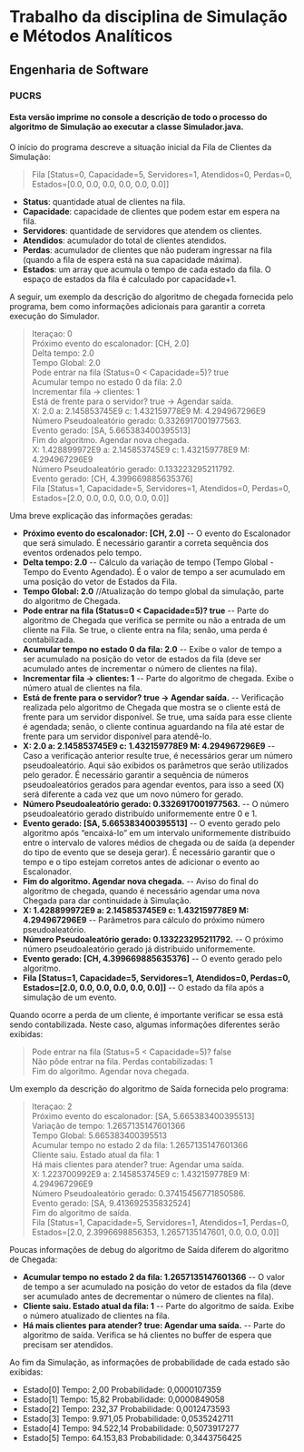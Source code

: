 # Trabalho da disciplina de Simulação e Métodos Analíticos
## Engenharia de Software
### PUCRS

#### Esta versão imprime no console a descrição de todo o processo do algoritmo de Simulação ao executar a classe Simulador.java.

O início do programa descreve a situação inicial da Fila de Clientes da Simulação:

> Fila [Status=0, Capacidade=5, Servidores=1, Atendidos=0, Perdas=0, Estados=[0.0, 0.0, 0.0, 0.0, 0.0, 0.0]]

* **Status**: quantidade atual de clientes na fila.<br>
* **Capacidade**: capacidade de clientes que podem estar em espera na fila.<br>
* **Servidores**: quantidade de servidores que atendem os clientes.<br>
* **Atendidos**: acumulador do total de clientes atendidos.<br>
* **Perdas**: acumulador de clientes que não puderam ingressar na fila (quando a fila de espera está na sua capacidade máxima).<br>
* **Estados**: um array que acumula o tempo de cada estado da fila. O espaço de estados da fila é calculado por capacidade+1.<br>

A seguir, um exemplo da descrição do algoritmo de chegada fornecida pelo programa, bem como informações adicionais para garantir a correta execução do Simulador.

>Iteraçao: 0<br>
Próximo evento do escalonador: [CH, 2.0]<br>
Delta tempo: 2.0<br>
Tempo Global: 2.0<br>
Pode entrar na fila (Status=0 < Capacidade=5)? true<br>
Acumular tempo no estado 0 da fila: 2.0<br>
Incrementar fila -> clientes: 1<br>
Está de frente para o servidor? true -> Agendar saída.<br>
X: 2.0 a: 2.145853745E9 c: 1.432159778E9 M: 4.294967296E9<br>
Número Pseudoaleatório gerado: 0.3326917001977563.<br>
Evento gerado: [SA, 5.665383400395513]<br>
Fim do algoritmo. Agendar nova chegada.<br>
X: 1.428899972E9 a: 2.145853745E9 c: 1.432159778E9 M: 4.294967296E9<br>
Número Pseudoaleatório gerado: 0.133223295211792.<br>
Evento gerado: [CH, 4.399669885635376]<br>
Fila [Status=1, Capacidade=5, Servidores=1, Atendidos=0, Perdas=0, Estados=[2.0, 0.0, 0.0, 0.0, 0.0, 0.0]]<br>

Uma breve explicação das informações geradas:
* **Próximo evento do escalonador: [CH, 2.0]** -- O evento do Escalonador que será simulado. É necessário garantir a correta sequência dos eventos ordenados pelo tempo. 
* **Delta tempo: 2.0** -- Cálculo da variação de tempo (Tempo Global - Tempo do Evento Agendado). É o valor de tempo a ser acumulado em uma posição do vetor de Estados da Fila.
* **Tempo Global: 2.0** //Atualização do tempo global da simulação, parte do algoritmo de Chegada.
* **Pode entrar na fila (Status=0 < Capacidade=5)? true** -- Parte do algoritmo de Chegada que verifica se permite ou não a entrada de um cliente na Fila. Se true, o cliente entra na fila; senão, uma perda é contabilizada.
* **Acumular tempo no estado 0 da fila: 2.0** -- Exibe o valor de tempo a ser acumulado na posição do vetor de estados da fila (deve ser acumulado antes de incrementar o número de clientes na fila).
* **Incrementar fila -> clientes: 1** -- Parte do algoritmo de chegada. Exibe o número atual de clientes na fila.
* **Está de frente para o servidor? true -> Agendar saída.** -- Verificação realizada pelo algoritmo de Chegada que mostra se o cliente está de frente para um servidor disponível. Se true, uma saída para esse cliente é agendada; senão, o cliente continua aguardando na fila até estar de frente para um servidor disponível para atendê-lo.
* **X: 2.0 a: 2.145853745E9 c: 1.432159778E9 M: 4.294967296E9** -- Caso a verificação anterior resulte true, é necessários gerar um número pseudoaleatório. Aqui são exibidos os parâmetros que serão utilizados pelo gerador. É necessário garantir a sequência de números pseudoaleatórios gerados para agendar eventos, para isso a seed (X) será diferente a cada vez que um novo número for gerado.
* **Número Pseudoaleatório gerado: 0.3326917001977563.** -- O número pseudoaleatório gerado distribuído uniformemente entre 0 e 1.
* **Evento gerado: [SA, 5.665383400395513]** -- O evento gerado pelo algoritmo após “encaixá-lo” em um intervalo uniformemente distribuído entre o intervalo de valores médios de chegada ou de saída (a depender do tipo de evento que se deseja gerar). É necessário garantir que o tempo e o tipo estejam corretos antes de adicionar o evento ao Escalonador.
* **Fim do algoritmo. Agendar nova chegada.** -- Aviso do final do algoritmo de chegada, quando é necessário agendar uma nova Chegada para dar continuidade à Simulação.
* **X: 1.428899972E9 a: 2.145853745E9 c: 1.432159778E9 M: 4.294967296E9** -- Parâmetros para cálculo do próximo número pseudoaleatório.
* **Número Pseudoaleatório gerado: 0.133223295211792.** -- O próximo número pseudoaleatório gerado já distribuido uniformemente.
* **Evento gerado: [CH, 4.399669885635376]** -- O evento gerado pelo algoritmo.
* **Fila [Status=1, Capacidade=5, Servidores=1, Atendidos=0, Perdas=0, Estados=[2.0, 0.0, 0.0, 0.0, 0.0, 0.0]]** -- O estado da fila após a simulação de um evento.

Quando ocorre a perda de um cliente, é importante verificar se essa está sendo contabilizada. Neste caso, algumas informações diferentes serão exibidas:

>Pode entrar na fila (Status=5 < Capacidade=5)? false<br>
Não pôde entrar na fila. Perdas contabilizadas: 1<br>
Fim do algoritmo. Agendar nova chegada.<br>

Um exemplo da descrição do algoritmo de Saída fornecida pelo programa:

>Iteraçao: 2<br>
Próximo evento do escalonador: [SA, 5.665383400395513]<br>
Variação de tempo: 1.2657135147601366<br>
Tempo Global: 5.665383400395513<br>
Acumular tempo no estado 2 da fila: 1.2657135147601366<br>
Cliente saiu. Estado atual da fila: 1<br>
Há mais clientes para atender? true: Agendar uma saída.<br>
X: 1.223700992E9 a: 2.145853745E9 c: 1.432159778E9 M: 4.294967296E9<br>
Número Pseudoaleatório gerado: 0.37415456771850586.<br>
Evento gerado: [SA, 9.413692535832524]<br>
Fim do algoritmo de saída.<br>
Fila [Status=1, Capacidade=5, Servidores=1, Atendidos=1, Perdas=0, Estados=[2.0, 2.3996698856353, 1.2657135147601, 0.0, 0.0, 0.0]]<br>

Poucas informações de debug do algoritmo de Saída diferem do algoritmo de Chegada:

  * **Acumular tempo no estado 2 da fila: 1.2657135147601366** -- O valor de tempo a ser acumulado na posição do vetor de estados da fila (deve ser acumulado antes de decrementar o número de clientes na fila).
  * **Cliente saiu. Estado atual da fila: 1** -- Parte do algoritmo de saída. Exibe o número atualizado de clientes na fila.
  * **Há mais clientes para atender? true: Agendar uma saída.** -- Parte do algoritmo de saída. Verifica se há clientes no buffer de espera que precisam ser atendidos.

Ao fim da Simulação, as informações de probabilidade de cada estado são exibidas:

* Estado[0] Tempo: 2,00 Probabilidade: 0,0000107359
* Estado[1] Tempo: 15,82 Probabilidade: 0,0000849058
* Estado[2] Tempo: 232,37 Probabilidade: 0,0012473593
* Estado[3] Tempo: 9.971,05 Probabilidade: 0,0535242711
* Estado[4] Tempo: 94.522,14 Probabilidade: 0,5073917277
* Estado[5] Tempo: 64.153,83 Probabilidade: 0,3443756425
